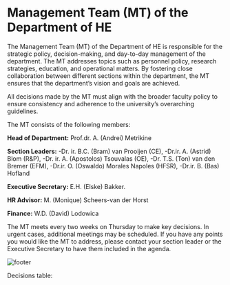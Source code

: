 # Management Team (MT) of the Department of HE

The Management Team (MT) of the Department of HE is responsible for the strategic policy, decision-making, and day-to-day management of the department. The MT addresses topics such as personnel policy, research strategies, education, and operational matters. By fostering close collaboration between different sections within the department, the MT ensures that the department’s vision and goals are achieved.

All decisions made by the MT must align with the broader faculty policy to ensure consistency and adherence to the university’s overarching guidelines.

The MT consists of the following members:

**Head of Department:** Prof.dr. A. (Andrei) Metrikine

**Section Leaders:**
-Dr. ir. B.C. (Bram) van Prooijen (CE),
-Dr.ir. A. (Astrid) Blom (R&P),
-Dr. ir. A. (Apostolos) Tsouvalas (OE),
-Dr. T.S. (Ton) van den Bremer (EFM),
-Dr.ir. O. (Oswaldo) Morales Napoles (HFSR),
-Dr.ir. B. (Bas) Hofland

**Executive Secretary:** E.H. (Elske) Bakker.

**HR Advisor:** M. (Monique) Scheers-van der Horst

**Finance:** W.D. (David) Lodowica

The MT meets every two weeks on Thursday to make key decisions. In urgent cases, additional meetings may be scheduled. If you have any points you would like the MT to address, please contact your section leader or the Executive Secretary to have them included in the agenda.

![footer](/../../figures/footer-tudelft.jpg)


Decisions table:


